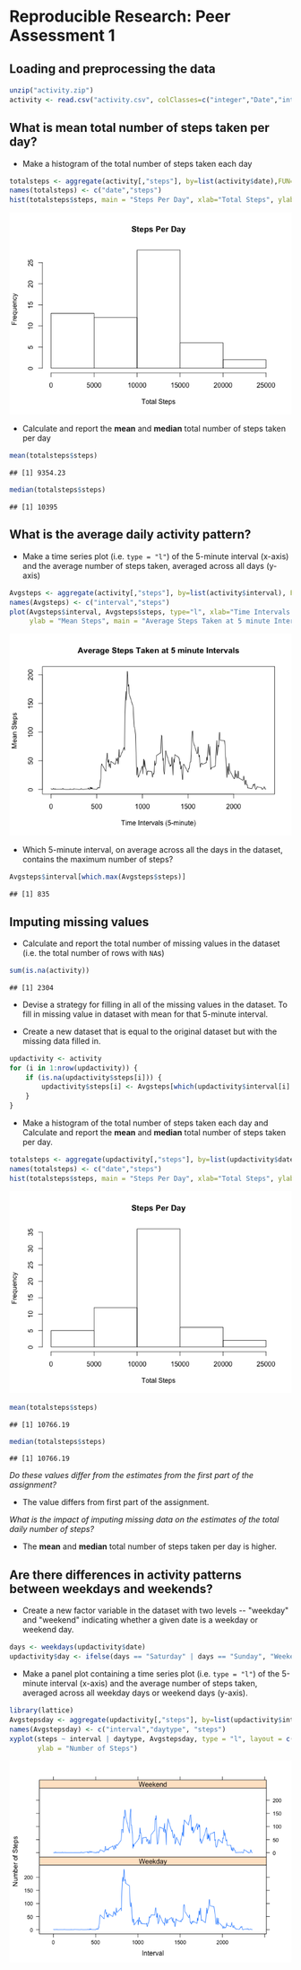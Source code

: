 # Reproducible Research: Peer Assessment 1

  
## Loading and preprocessing the data

```r
unzip("activity.zip")
activity <- read.csv("activity.csv", colClasses=c("integer","Date","integer"))
```

## What is mean total number of steps taken per day?   

- Make a histogram of the total number of steps taken each day  


```r
totalsteps <- aggregate(activity[,"steps"], by=list(activity$date),FUN=sum, na.rm = TRUE)
names(totalsteps) <- c("date","steps")
hist(totalsteps$steps, main = "Steps Per Day", xlab="Total Steps", ylab="Frequency")
```

![](PA1_template_files/figure-html/unnamed-chunk-2-1.png) 

- Calculate and report the **mean** and **median** total number of
   steps taken per day


```r
mean(totalsteps$steps)
```

```
## [1] 9354.23
```

```r
median(totalsteps$steps)
```

```
## [1] 10395
```

## What is the average daily activity pattern?

- Make a time series plot (i.e. `type = "l"`) of the 5-minute
   interval (x-axis) and the average number of steps taken, averaged
   across all days (y-axis)


```r
Avgsteps <- aggregate(activity[,"steps"], by=list(activity$interval), FUN=mean, na.rm=TRUE)
names(Avgsteps) <- c("interval","steps")
plot(Avgsteps$interval, Avgsteps$steps, type="l", xlab="Time Intervals (5-minute)", 
     ylab = "Mean Steps", main = "Average Steps Taken at 5 minute Intervals")
```

![](PA1_template_files/figure-html/unnamed-chunk-4-1.png) 

- Which 5-minute interval, on average across all the days in the
   dataset, contains the maximum number of steps?


```r
Avgsteps$interval[which.max(Avgsteps$steps)]
```

```
## [1] 835
```
 

## Imputing missing values  

- Calculate and report the total number of missing values in the
   dataset (i.e. the total number of rows with `NA`s)  
   

```r
sum(is.na(activity))
```

```
## [1] 2304
```
   
- Devise a strategy for filling in all of the missing values in the
   dataset. To fill in missing value in dataset with mean for that 5-minute interval.
   
- Create a new dataset that is equal to the original dataset but with
   the missing data filled in.


```r
updactivity <- activity 
for (i in 1:nrow(updactivity)) {
    if (is.na(updactivity$steps[i])) {
        updactivity$steps[i] <- Avgsteps[which(updactivity$interval[i] == Avgsteps$interval), ]$steps
    }
}
```
   
- Make a histogram of the total number of steps taken each day and
   Calculate and report the **mean** and **median** total number of
   steps taken per day. 


```r
totalsteps <- aggregate(updactivity[,"steps"], by=list(updactivity$date),FUN=sum, na.rm = TRUE)
names(totalsteps) <- c("date","steps")
hist(totalsteps$steps, main = "Steps Per Day", xlab="Total Steps", ylab="Frequency")
```

![](PA1_template_files/figure-html/unnamed-chunk-8-1.png) 

```r
mean(totalsteps$steps)
```

```
## [1] 10766.19
```

```r
median(totalsteps$steps)
```

```
## [1] 10766.19
```
*Do these values differ from the estimates from the first part of the assignment?* 

- The value differs from first part of the assignment.

*What is the impact of imputing missing data on the estimates of the total daily number of steps?*

- The **mean** and **median** total number of steps taken per day is higher.  



## Are there differences in activity patterns between weekdays and weekends?  

- Create a new factor variable in the dataset with two levels --
   "weekday" and "weekend" indicating whether a given date is a
   weekday or weekend day.  


```r
days <- weekdays(updactivity$date)
updactivity$day <- ifelse(days == "Saturday" | days == "Sunday", "Weekend", "Weekday")
```

- Make a panel plot containing a time series plot (i.e. `type = "l"`)
   of the 5-minute interval (x-axis) and the average number of steps
   taken, averaged across all weekday days or weekend days
   (y-axis).
   

```r
library(lattice)
Avgstepsday <- aggregate(updactivity[,"steps"], by=list(updactivity$interval,updactivity$day), FUN=mean)
names(Avgstepsday) <- c("interval","daytype", "steps")
xyplot(steps ~ interval | daytype, Avgstepsday, type = "l", layout = c(1, 2), xlab = "Interval", 
       ylab = "Number of Steps")
```

![](PA1_template_files/figure-html/unnamed-chunk-10-1.png) 
